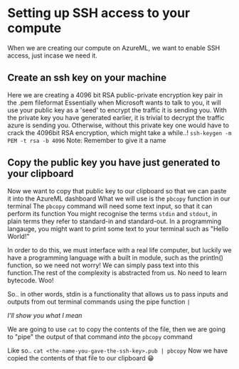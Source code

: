 # Setting up SSH access to your compute

When we are creating our compute on AzureML, we want to enable SSH access, just incase we need it.

## Create an ssh key on your machine

Here we are creating a 4096 bit RSA public-private encryption key pair in the .pem fileformat
Essentially when Microsoft wants to talk to you, it will use your public key as a 'seed' to encrypt the traffic it is sending you. With the private key you have generated earlier, it is trivial to decrypt the traffic azure is sending you. Otherwise, without this private key one would have to crack the 4096bit RSA encryption, which might take a while..!
`ssh-keygen -m PEM -t rsa -b 4096` Note: Remember to give it a name

## Copy the public key you have just generated to your clipboard

Now we want to copy that public key to our clipboard so that we can paste it into the AzureML dashboard
What we will use is the `pbcopy` function in our terminal
The `pbcopy` command will need some text input, so that it can perform its function
You might recognise the terms `stdin` and `stdout`, in plain terms they refer to standard-in and standard-out.
In a programming langauge, you might want to print some text to your terminal such as "Hello World!"

In order to do this, we must interface with a real life computer, but luckily we have a programming language with a built in module, such as the println() function, so we need not worry! We can simply pass text into this function.The rest of the complexity is abstracted from us. No need to learn bytecode. Woo!

So.. in other words, stdin is a functionality that allows us to pass inputs and outputs from out terminal commands using the pipe function `|`

_I'll show you what I mean_

We are going to use `cat` to copy the contents of the file, then we are going to "pipe" the output of that command _into_ the `pbcopy` command

Like so.. 
`cat <the-name-you-gave-the-ssh-key>.pub | pbcopy`
Now we have copied the contents of that file to our clipboard :grin:
